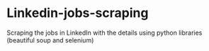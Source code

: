 # Linkedin-jobs-scraping
Scraping the jobs in LinkedIn with the details using python libraries (beautiful soup and selenium)
